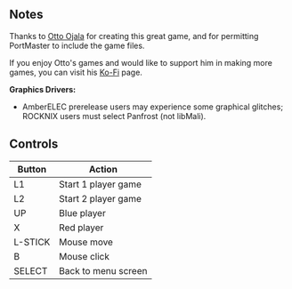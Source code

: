 ## Notes

Thanks to [Otto Ojala](https://ottoojala.com) for creating this great game, and for permitting PortMaster to include the game files.

If you enjoy Otto's games and would like to support him in making more games, you can visit his [Ko-Fi](https://ko-fi.com/ottoojala) page.

**Graphics Drivers:**

- AmberELEC prerelease users may experience some graphical glitches; ROCKNIX users must select Panfrost (not libMali).


## Controls

| Button  | Action              |
| ------- | ------------------- |
| L1      | Start 1 player game |
| L2      | Start 2 player game |
| UP      | Blue player         |
| X       | Red player          |
| L-STICK | Mouse move          |
| B       | Mouse click         |
| SELECT  | Back to menu screen |
